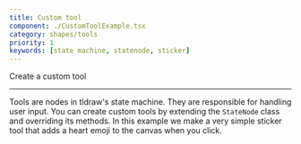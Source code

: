 ```yaml
---
title: Custom tool
component: ./CustomToolExample.tsx
category: shapes/tools
priority: 1
keywords: [state machine, statenode, sticker]
---
```


Create a custom tool

---

Tools are nodes in tldraw's state machine. They are responsible for handling user input. You can create custom tools by extending the `StateNode` class and overriding its methods. In this example we make a very simple sticker tool that adds a heart emoji to the canvas when you click.
